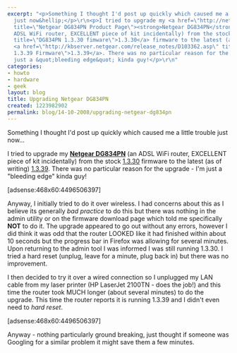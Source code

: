 ```yaml
---
excerpt: "<p>Something I thought I'd post up quickly which caused me a little trouble
  just now&hellip;</p>\r\n<p>I tried to upgrade my <a href=\"http://netgear.co.uk/wireless_modem_router_dg834pn.php\"
  title=\"Netgear DG834PN Product Page\"><strong>Netgear DG834PN</strong></a> (an
  ADSL WiFi router, EXCELLENT piece of kit incidentally) from the stock <a href=\"http://kbserver.netgear.com/release_notes/D103021.asp\"
  title=\"DG834PN 1.3.30 fimware\">1.3.30</a> firmware to the latest (as of writing)
  <a href=\"http://kbserver.netgear.com/release_notes/D103362.asp\" title=\"DG834PN
  1.3.39 Firmware\">1.3.39</a>. There was no particular reason for the upgrade - I'm
  just a &quot;bleeding edge&quot; kinda guy!</p>\r\n"
categories:
- howto
- hardware
- geek
layout: blog
title: Upgrading Netgear DG834PN
created: 1223982902
permalink: blog/14-10-2008/upgrading-netgear-dg834pn
---
```

<p>Something I thought I'd post up quickly which caused me a little trouble just now&hellip;</p>
<p>I tried to upgrade my <a href="http://netgear.co.uk/wireless_modem_router_dg834pn.php" title="Netgear DG834PN Product Page"><strong>Netgear DG834PN</strong></a> (an ADSL WiFi router, EXCELLENT piece of kit incidentally) from the stock <a href="http://kbserver.netgear.com/release_notes/D103021.asp" title="DG834PN 1.3.30 fimware">1.3.30</a> firmware to the latest (as of writing) <a href="http://kbserver.netgear.com/release_notes/D103362.asp" title="DG834PN 1.3.39 Firmware">1.3.39</a>. There was no particular reason for the upgrade - I'm just a &quot;bleeding edge&quot; kinda guy!</p>
<!--break-->
<p>[adsense:468x60:4496506397]</p>
<p>Anyway, I initially tried to do it over wireless. I had concerns about this as I believe its generally <em>bad practice</em> to do this but there was nothing in the admin utility or on the firmware download page which told me specifically <strong>NOT</strong> to do it. The upgrade appeared to go out without any errors, however I did think it was odd that the router LOOKED like it had finished within about 10 seconds but the progress bar in Firefox was allowing for several minutes. Upon returning to the admin tool I was informed I was still running 1.3.30. I tried a hard reset (unplug, leave for a minute, plug back in) but there was no improvement.</p>
<p>I then decided to try it over a wired connection so I unplugged my LAN cable from my laser printer (HP&nbsp;LaserJet&nbsp;2100TN - does the job!) and this time the router took MUCH longer (about several minutes) to do the upgrade. This time the router reports it is running 1.3.39 and I didn't even need to <em>hard reset</em>.</p>
<p>[adsense:468x60:4496506397]</p>
<p>Anyway - nothing particularly ground breaking, just thought if someone was Googling for a similar problem it might save them a few minutes.</p>
